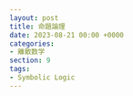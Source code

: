 ```yaml
---
layout: post
title: 命題論理
date: 2023-08-21 00:00 +0000
categories:
- 離散数学
section: 9
tags:
- Symbolic Logic
---
```



